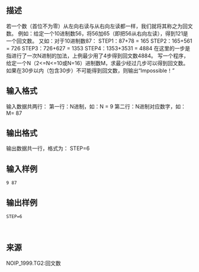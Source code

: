 ## 描述

若一个数（首位不为零）从左向右读与从右向左读都一样，我们就将其称之为回文数。 例如：给定一个10进制数56，将56加65（即把56从右向左读），得到121是一个回文数。 又如：对于10进制数87： STEP1：87+78 = 165 STEP2：165+561 = 726 STEP3：726+627 = 1353 STEP4：1353+3531 = 4884 在这里的一步是指进行了一次N进制的加法，上例最少用了4步得到回文数4884。 写一个程序，给定一个N（2<=N<=10或N=16）进制数M，求最少经过几步可以得到回文数。 如果在30步以内（包含30步）不可能得到回文数，则输出“Impossible！” 

## 输入格式

输入数据共两行： 第一行：N进制，如：N = 9 第二行：N进制对应数字，如：M= 87 

## 输出格式

输出数据共一行，格式为： STEP=6

## 输入样例

```plaintext
9 87 
```

## 输出样例

```plaintext
STEP=6 
```



 

## 来源

NOIP_1999.TG2:回文数

